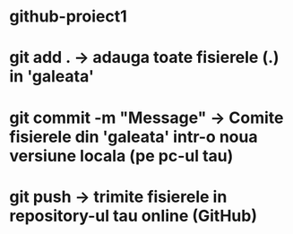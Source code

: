# github-proiect1

# git add . -> adauga toate fisierele (.) in 'galeata'
# git commit -m "Message" -> Comite fisierele din 'galeata' intr-o noua versiune locala (pe pc-ul tau)
# git push -> trimite fisierele in repository-ul tau online (GitHub)